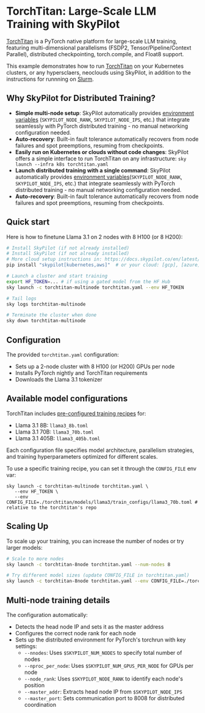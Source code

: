 # TorchTitan: Large-Scale LLM Training with SkyPilot

[TorchTitan](https://github.com/pytorch/torchtitan) is a PyTorch native platform for large-scale LLM training, featuring multi-dimensional parallelisms (FSDP2, Tensor/Pipeline/Context Parallel), distributed checkpointing, torch.compile, and Float8 support.

This example demonstrates how to run [TorchTitan](https://github.com/pytorch/torchtitan) on your Kubernetes clusters, or any hypersclaers, neoclouds using SkyPilot, in addition to the instructions for runnning on [Slurm](https://github.com/pytorch/torchtitan?tab=readme-ov-file#multi-node-training).

## Why SkyPilot for Distributed Training?

* **Simple multi-node setup**: SkyPilot automatically provides [environment variables](https://docs.skypilot.co/en/latest/running-jobs/environment-variables.html) (`SKYPILOT_NODE_RANK`, `SKYPILOT_NODE_IPS`, etc.) that integrate seamlessly with PyTorch distributed training - no manual networking configuration needed.
* **Auto-recovery**: Built-in fault tolerance automatically recovers from node failures and spot preemptions, resuming from checkpoints.
* **Easily run on Kubernetes or clouds without code changes**: SkyPilot offers a simple interface to run TorchTitan on any infrastructure: `sky launch --infra k8s torchtitan.yaml`
* **Launch distributed training with a single command**: SkyPilot automatically provides [environment variables](https://docs.skypilot.co/en/latest/running-jobs/environment-variables.html)(`SKYPILOT_NODE_RANK`, `SKYPILOT_NODE_IPS`, etc.) that integrate seamlessly with PyTorch distributed training - no manual networking configuration needed.
* **Auto-recovery**: Built-in fault tolerance automatically recovers from node failures and spot preemptions, resuming from checkpoints.


## Quick start
Here is how to finetune Llama 3.1 on 2 nodes with 8 H100 (or 8 H200):
```bash
# Install SkyPilot (if not already installed)
# Install SkyPilot (if not already installed)
# More cloud setup instructions in: https://docs.skypilot.co/en/latest/getting-started/installation.html
pip install "skypilot[kubernetes,aws]"  # or your cloud: [gcp], [azure], etc.

# Launch a cluster and start training
export HF_TOKEN=... # if using a gated model from the HF Hub
sky launch -c torchtitan-multinode torchtitan.yaml --env HF_TOKEN

# Tail logs
sky logs torchtitan-multinode

# Terminate the cluster when done
sky down torchtitan-multinode
```

## Configuration

The provided `torchtitan.yaml` configuration:
- Sets up a 2-node cluster with 8 H100 (or H200) GPUs per node
- Installs PyTorch nightly and TorchTitan requirements
- Downloads the Llama 3.1 tokenizer

## Available model configurations

TorchTitan includes [pre-configured training recipes](https://github.com/pytorch/torchtitan/tree/main/torchtitan/models/llama3/train_configs) for:
- Llama 3.1 8B: `llama3_8b.toml`
- Llama 3.1 70B: `llama3_70b.toml`
- Llama 3.1 405B: `llama3_405b.toml`

Each configuration file specifies model architecture, parallelism strategies, and training hyperparameters optimized for different scales.

To use a specific training recipe, you can set it through the `CONFIG_FILE` env var:
```
sky launch -c torchtitan-multinode torchtitan.yaml \
   --env HF_TOKEN \
   --env CONFIG_FILE=./torchtitan/models/llama3/train_configs/llama3_70b.toml # relative to the torchtitan's repo
```

## Scaling Up

To scale up your training, you can increase the number of nodes or try larger models:

```bash
# Scale to more nodes
sky launch -c torchtitan-8node torchtitan.yaml --num-nodes 8

# Try different model sizes (update CONFIG_FILE in torchtitan.yaml)
sky launch -c torchtitan-8node torchtitan.yaml --env CONFIG_FILE=./torchtitan/models/llama3/train_configs/llama3_70b.toml
```

## Multi-node training details

The configuration automatically:
- Detects the head node IP and sets it as the master address
- Configures the correct node rank for each node
- Sets up the distributed environment for PyTorch's torchrun with key settings:
  - `--nnodes`: Uses `$SKYPILOT_NUM_NODES` to specify total number of nodes
  - `--nproc_per_node`: Uses `$SKYPILOT_NUM_GPUS_PER_NODE` for GPUs per node
  - `--node_rank`: Uses `$SKYPILOT_NODE_RANK` to identify each node's position
  - `--master_addr`: Extracts head node IP from `$SKYPILOT_NODE_IPS`
  - `--master_port`: Sets communication port to 8008 for distributed coordination